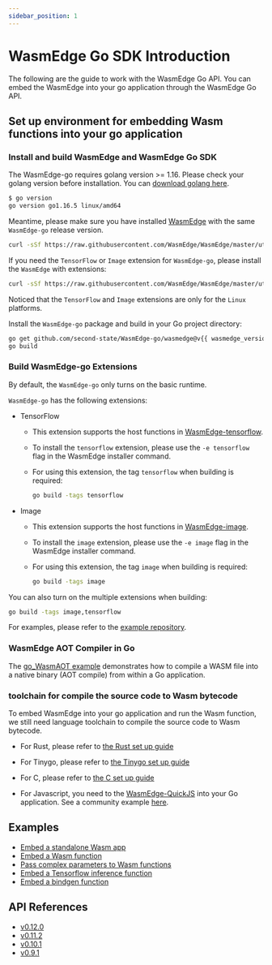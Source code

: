 ```yaml
---
sidebar_position: 1
---
```


# WasmEdge Go SDK Introduction

The following are the guide to work with the WasmEdge Go API. You can embed the WasmEdge into your go application through the WasmEdge Go API.

## Set up environment for embedding Wasm functions into your go application

### Install and build WasmEdge and WasmEdge Go SDK

The WasmEdge-go requires golang version >= 1.16. Please check your golang version before installation. You can [download golang here](https://golang.org/dl/).

```bash
$ go version
go version go1.16.5 linux/amd64
```

Meantime, please make sure you have installed [WasmEdge](/develop/build-and-run/install) with the same `WasmEdge-go` release version.

```bash
curl -sSf https://raw.githubusercontent.com/WasmEdge/WasmEdge/master/utils/install.sh | bash -s -- -v {{ wasmedge_version }}
```

If you need the `TensorFlow` or `Image` extension for `WasmEdge-go`, please install the `WasmEdge` with extensions:

```bash
curl -sSf https://raw.githubusercontent.com/WasmEdge/WasmEdge/master/utils/install.sh | bash -s -- -v {{ wasmedge_version }} -e tensorflow,image
```

Noticed that the `TensorFlow` and `Image` extensions are only for the `Linux` platforms.

Install the `WasmEdge-go` package and build in your Go project directory:

```bash
go get github.com/second-state/WasmEdge-go/wasmedge@v{{ wasmedge_version }}
go build
```

### Build WasmEdge-go Extensions

By default, the `WasmEdge-go` only turns on the basic runtime.

`WasmEdge-go` has the following extensions:

-   TensorFlow

    -   This extension supports the host functions in [WasmEdge-tensorflow](https://github.com/second-state/WasmEdge-tensorflow).
    -   To install the `tensorflow` extension, please use the `-e tensorflow` flag in the WasmEdge installer command.
    -   For using this extension, the tag `tensorflow` when building is required:

        ```bash
        go build -tags tensorflow
        ```

-   Image

    -   This extension supports the host functions in [WasmEdge-image](https://github.com/second-state/WasmEdge-image).
    -   To install the `image` extension, please use the `-e image` flag in the WasmEdge installer command.
    -   For using this extension, the tag `image` when building is required:

        ```bash
        go build -tags image
        ```

You can also turn on the multiple extensions when building:

```bash
go build -tags image,tensorflow
```

For examples, please refer to the [example repository](https://github.com/second-state/WasmEdge-go-examples/).

### WasmEdge AOT Compiler in Go

The [go_WasmAOT example](https://github.com/second-state/WasmEdge-go-examples/tree/master/go_WasmAOT) demonstrates how to compile a WASM file into a native binary (AOT compile) from within a Go application.

### toolchain for compile the source code to Wasm bytecode

To embed WasmEdge into your go application and run the Wasm function, we still need language toolchain to compile the source code to Wasm bytecode.

-   For Rust, please refer to [the Rust set up guide](/develop/rust/setup)

-   For Tinygo, please refer to [the Tinygo set up guide](/develop/go/hello_world)

-   For C, please refer to [the C set up guide](/develop/c/hello_world)

-   For Javascript, you need to the [WasmEdge-QuickJS](https://github.com/second-state/wasmedge-quickjs) into your Go application. See a community example [here](https://github.com/Edgenesis/wasm-shifu-demo).

## Examples

-   [Embed a standalone Wasm app](/embed/go/app)
-   [Embed a Wasm function](/embed/go/function)
-   [Pass complex parameters to Wasm functions](/embed/go/passing_data)
-   [Embed a Tensorflow inference function](/embed/go/ai)
-   [Embed a bindgen function](/embed/go/bindgen)

## API References

-   [v0.12.0](/embed/go/reference/0.12.0)
-   [v0.11.2](/embed/go/reference/0.11.2)
-   [v0.10.1](/embed/go/reference/0.10.1)
-   [v0.9.1](/embed/go/reference/0.9.1)
